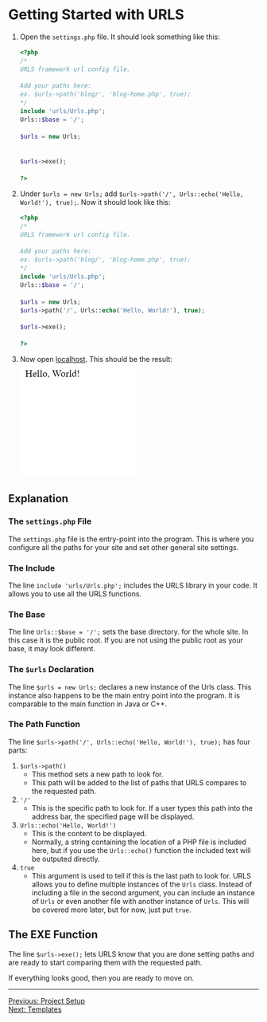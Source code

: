 # Getting Started with URLS
1. Open the `settings.php` file. It should look something like this:
   ```PHP
   <?php
   /*
   URLS framework url config file.

   Add your paths here:
   ex. $urls->path('blog/', 'blog-home.php', true);
   */
   include 'urls/Urls.php';
   Urls::$base = '/';

   $urls = new Urls;


   $urls->exe();

   ?>
   ```
2. Under `$urls = new Urls;` add `$urls->path('/', Urls::echo('Hello, World!'), true);`. Now it should look like this\:
   ```PHP
   <?php
   /*
   URLS framework url config file.

   Add your paths here:
   ex. $urls->path('blog/', 'blog-home.php', true);
   */
   include 'urls/Urls.php';
   Urls::$base = '/';

   $urls = new Urls;
   $urls->path('/', Urls::echo('Hello, World!'), true);

   $urls->exe();

   ?>
   ```
3. Now open [localhost](http://localhost/). This should be the result\:  
   <picture>
       <img alt="Output" src="assets/hello_world_tutorial.png">
   </picture>
   
## Explanation
### The `settings.php` File
The `settings.php` file is the entry-point into the program. This is where you configure all the paths for your site and set other general site settings.

### The Include
The line `include 'urls/Urls.php';` includes the URLS library in your code. It allows you to use all the URLS functions.

### The Base
The line `Urls::$base = '/';` sets the base directory. for the whole site. In this case it is the public root. If you are not using the public root as your base, it may look different.

### The `$urls` Declaration
The line `$urls = new Urls;` declares a new instance of the Urls class. This instance also happens to be the main entry point into the program. It is comparable to the main function in Java or C++.

### The Path Function
The line `$urls->path('/', Urls::echo('Hello, World!'), true);` has four parts:
1. `$urls->path()`
   * This method sets a new path to look for.
   * This path will be added to the list of paths that URLS compares to the requested path.
2. `'/'`
   * This is the specific path to look for. If a user types this path into the address bar, the specified page will be displayed.
3. `Urls::echo('Hello, World!')`
   * This is the content to be displayed.
   * Normally, a string containing the location of a PHP file is included here, but if you use the `Urls::echo()` function the included text will be outputed directly.
4. `true`
   * This argument is used to tell if this is the last path to look for. URLS allows you to define multiple instances of the `Urls` class. Instead of including a file in the second argument, you can include an instance of `Urls` or even another file with another instance of `Urls`. This will be covered more later, but for now, just put `true`.

## The EXE Function
The line `$urls->exe();` lets URLS know that you are done setting paths and are ready to start comparing them with the requested path.
  
If everything looks good, then you are ready to move on.
___
[Previous: Project Setup](Setup.md)  
[Next: Templates](templates.md)
